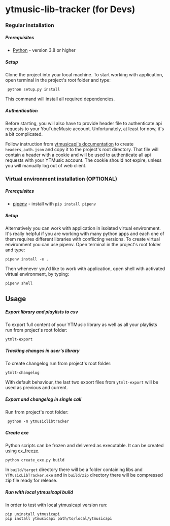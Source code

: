 # ytmusic-lib-tracker (for Devs)

### Regular installation

##### Prerequisites

* [Python](https://www.python.org/downloads/) - version 3.8 or higher

##### Setup

Clone the project into your local machine. To start working with application, open terminal in the project's root folder
and type:

```
 python setup.py install
```

This command will install all required dependencies.

##### Authentication

Before starting, you will also have to provide header file to authenticate api requests to your YouTubeMusic account.
Unfortunately, at least for now, it's a bit complicated.

Follow instruction from [ytmusicapi's documentation](https://ytmusicapi.readthedocs.io/en/latest/setup.html) to
create `headers_auth.json` and copy it to the project's root directory. That file will contain a header with a cookie
and will be used to authenticate all api requests with your YTMusic account.
The cookie should not expire, unless you will manually log out of web client.

### Virtual environment installation (OPTIONAL)

##### Prerequisites

* [pipenv](https://github.com/pypa/pipenv) - install with `pip install pipenv`

##### Setup

Alternatively you can work with application in isolated virtual environment. It's really helpful if you are working with
many python apps and each one of them requires different libraries with conflicting versions.
To create virtual environment you can use pipenv. Open terminal in the project's root folder and type:

 ```
 pipenv install -e .
 ```

Then whenever you'd like to work with application, open shell with activated virtual environment, by typing:

 ```
 pipenv shell
 ```

## Usage

##### Export library and playlists to csv

To export full content of your YTMusic library as well as all your playlists run from project's root folder:

 ```
 ytmlt-export
 ```

##### Tracking changes in user's library

To create changelog run from project's root folder:

 ```
 ytmlt-changelog
 ```

With default behaviour, the last two export files from `ytmlt-export` will be used as previous and current.

##### Export and changelog in single call

Run from project's root folder:

 ```
  python -m ytmusiclibtracker
 ```

##### Create exe

Python scripts can be frozen and delivered as executable. It can be created
using [cx_freeze](https://github.com/marcelotduarte/cx_Freeze).

```
python create_exe.py build
```

In `build/target` directory there will be a folder containing libs and `YTMusicLibTracker.exe` and in `build/zip`
directory there will be compressed zip file ready for release.

##### Run with local ytmusicapi build

In order to test with local ytmusicapi version run:

```
pip uninstall ytmusicapi
pip install ytmusicapi path/to/local/ytmusicapi
```

